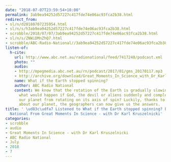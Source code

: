 ```yaml
---
date: "2018-07-07T23:59:54+10:00"
permalink: 3ab9ea94252d57227c417fde74e06ac93fca2b38.html
redirect_from:
- sl/n/d20180707235954.html
- sl/n/s/h3ab9ea94252d57227c417fde74e06ac93fca2b38.html
- scrobble/2018/07/07/3ab9ea94252d57227c417fde74e06ac93fca2b38.html
- sl/n/s/ZNWiDMnZhQ7.html
- scrobble/ABC-Radio-National//3ab9ea94252d57227c417fde74e06ac93fca2b38.html
listen-of:
  h-cite:
    url: http://www.abc.net.au/radionational/feed/7417248/podcast.xml
    photo: ""
    audio:
    - http://mpegmedia.abc.net.au/rn/podcast/2017/01/gms_20170117.mp3
    - http://archive.org/download/Great_Moments_In_Science_with_Dr_Karl_Kruszelnicki-Podcast-by-ABC_Radio_National/What_if_the_Earth_stopped_spinning.mp3
    name: What if the Earth stopped spinning?
    author: ABC Radio National
    content: We know that the rotation of the Earth is gradually slowing down. But
      what would happen if God, the devil or aliens suddenly and completely stopped
      our planet from rotating on its axis of spin? Luckily, thanks to improved knowledge
      about our planet, the geographers can now give us the answers.
title: ' \ud83c\udfa7 Listened to What if the Earth stopped spinning? by ABC Radio
  National From Great Moments In Science - with Dr Karl Kruszelnicki'
categories:
- scrobble
- audio
- Great Moments In Science - with Dr Karl Kruszelnicki
- ABC Radio National
- July
- 2018
- 7
---
```

